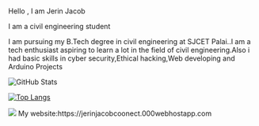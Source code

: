 ### 

Hello , I am Jerin Jacob

I am a civil engineering student

I am pursuing my B.Tech degree in civil engineering at SJCET Palai..I am a tech enthusiast aspiring to learn a lot in the field of civil engineering.Also i had basic skills in cyber security,Ethical hacking,Web developing and Arduino Projects
<!--
**jerinja/jerinja** is a ✨ _special_ ✨ repository because its `README.md` (this file) appears on your GitHub profile.

Here are some ideas to get you started:

- 🔭 I’m currently working on ...
- 🌱 I’m currently learning civil engineering
- 👯 I’m looking to collaborate on ...
- 🤔 I’m looking for help with ...
- 💬 Ask me about ...
- 📫 How to reach me: ...
- 😄 Pronouns: ...
- ⚡ Fun fact: ...
-->

![GitHub Stats](https://github-readme-stats.vercel.app/api?username=jerinja&theme=tokyonight)

[![Top Langs](https://github-readme-stats.vercel.app/api/top-langs/?username=jerinja&layout=compact)](https://github.com/anuraghazra/github-readme-stats)

<img src="https://img.icons8.com/ios-filled/50/000000/html-5--v1.png"/>
My website:https://jerinjacobcoonect.000webhostapp.com

